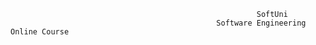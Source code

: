 

                                                           SoftUni  
                                                  Software Engineering Online Course   		  	    
